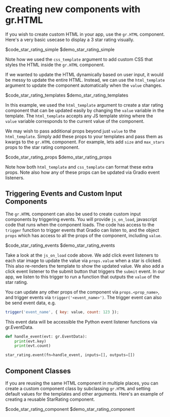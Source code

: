 # Creating new components with gr.HTML

If you wish to create custom HTML in your app, use the `gr.HTML` component. Here's a very basic usecase to display a 3 star rating visually.

$code_star_rating_simple
$demo_star_rating_simple

Note how we used the `css_template` argument to add custom CSS that styles the HTML inside the `gr.HTML` component.

If we wanted to update the HTML dynamically based on user input, it would be messy to update the entire HTML. Instead, we can use the `html_template` argument to update the component automatically when the `value` changes.

$code_star_rating_templates
$demo_star_rating_templates

In this example, we used the `html_template` argument to create a star rating component that can be updated easily by changing the `value` variable in the template. The `html_template` accepts any JS template string where the `value` variable corresponds to the current value of the component.

We may wish to pass additional props beyond just `value` to the `html_template`. Simply add these props to your templates and pass them as kwargs to the `gr.HTML` component. For example, lets add `size` and `max_stars` props to the star rating component.

$code_star_rating_props
$demo_star_rating_props

Note how both `html_template` and `css_template` can format these extra props. Note also how any of these props can be updated via Gradio event listeners.

## Triggering Events and Custom Input Components

The `gr.HTML` component can also be used to create custom input components by triggering events. You will provide `js_on_load`, javascript code that runs when the component loads. The code has access to the `trigger` function to trigger events that Gradio can listen to, and the object `props` which has access to all the props of the component, including `value`.

$code_star_rating_events
$demo_star_rating_events

Take a look at the `js_on_load` code above. We add click event listeners to each star image to update the value via `props.value` when a star is clicked. This also re-renders the template to show the updated value. We also add a click event listener to the submit button that triggers the `submit` event. In our app, we listen to this trigger to run a function that outputs the `value` of the star rating.

You can update any other props of the component via `props.<prop_name>`, and trigger events via `trigger('<event_name>')`. The trigger event can also be send event data, e.g.

```js
trigger('event_name', { key: value, count: 123 });
```

This event data will be accessible the Python event listener functions via gr.EventData.

```python
def handle_event(evt: gr.EventData):
    print(evt.key)
    print(evt.count)

star_rating.event(fn=handle_event, inputs=[], outputs=[])
```

## Component Classes

If you are reusing the same HTML component in multiple places, you can create a custom component class by subclassing `gr.HTML` and setting default values for the templates and other arguments. Here's an example of creating a reusable StarRating component.

$code_star_rating_component
$demo_star_rating_component
